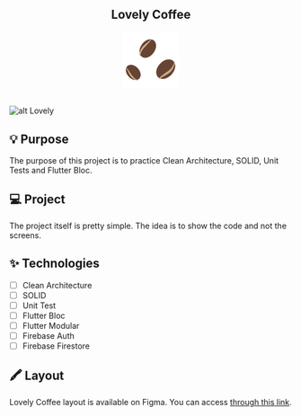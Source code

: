 <div align="center">

## Lovely Coffee

![alt Lovely](.github/logo.png)

</div>

##

![alt Lovely](.github/poke_cover.png)

## 💡 Purpose

The purpose of this project is to practice Clean Architecture, SOLID, Unit Tests and Flutter Bloc.

## 💻 Project

The project itself is pretty simple. The idea is to show the code and not the screens.

## ✨ Technologies

- [ ] Clean Architecture
- [ ] SOLID
- [ ] Unit Test
- [ ] Flutter Bloc
- [ ] Flutter Modular
- [ ] Firebase Auth
- [ ] Firebase Firestore

## 🖍️ Layout

Lovely Coffee layout is available on Figma. You can access [through this link](https://www.figma.com/file/zSDqd31ypCvvMy9RYYEbIp/lovely-coffee?node-id=0%3A1).